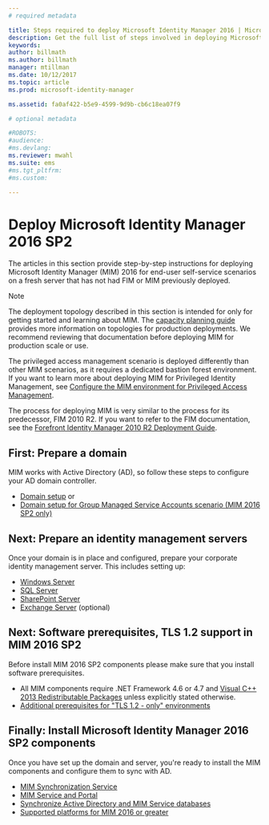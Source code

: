 ```yaml
---
# required metadata

title: Steps required to deploy Microsoft Identity Manager 2016 | Microsoft Docs
description: Get the full list of steps involved in deploying Microsoft Identity Manager 2016, from preparing the environment to configuring the portals.
keywords:
author: billmath
ms.author: billmath
manager: mtillman
ms.date: 10/12/2017
ms.topic: article
ms.prod: microsoft-identity-manager

ms.assetid: fa0af422-b5e9-4599-9d9b-cb6c18ea07f9

# optional metadata

#ROBOTS:
#audience:
#ms.devlang:
ms.reviewer: mwahl
ms.suite: ems
#ms.tgt_pltfrm:
#ms.custom:

---
```


# Deploy Microsoft Identity Manager 2016 SP2
The articles in this section provide step-by-step instructions for deploying Microsoft Identity Manager (MIM) 2016 for end-user self-service scenarios on a fresh server that has not had FIM or MIM previously deployed.

> [!NOTE]
> The deployment topology described in this section is intended for only for getting started and learning about MIM.  The [capacity planning guide](capacity-planning-guide.md) provides more information on topologies for production deployments.  We recommend reviewing that documentation before deploying MIM for production scale or use.

The privileged access management scenario is deployed differently than other MIM scenarios, as it requires a dedicated bastion forest environment.  If you want to learn more about deploying MIM for Privileged Identity Management, see [Configure the MIM environment for Privileged Access Management](./pam/configuring-mim-environment-for-pam.md).

The process for deploying MIM is very similar to the process for its predecessor, FIM 2010 R2. If you want to refer to the FIM documentation, see the [Forefront Identity Manager 2010 R2 Deployment Guide](https://technet.microsoft.com/library/jj134310).

## First: Prepare a domain
MIM works with Active Directory (AD), so follow these steps to configure your AD domain controller.
- [Domain setup](preparing-domain.md) or
- [Domain setup for Group Managed Service Accounts scenario (MIM 2016 SP2 only)](preparing-domain-gmsa.md)

## Next: Prepare an identity management servers
Once your domain is in place and configured, prepare your corporate identity management server. This includes setting up:
- [Windows Server](prepare-server-ws2016.md)
- [SQL Server](prepare-server-sql2016.md)
- [SharePoint Server](prepare-server-sharepoint.md)
- [Exchange Server](prepare-server-exchange.md) (optional)

## Next: Software prerequisites, TLS 1.2 support in MIM 2016 SP2
Before install MIM 2016 SP2 components please make sure that you install software prerequisites.<br/>
- All MIM components require .NET Framework 4.6 or 4.7 and [Visual C++ 2013 Redistributable Packages](https://www.microsoft.com/en-us/download/details.aspx?id=40784) unless explicitly stated otherwise.<br/>
- [Additional prerequisites for "TLS 1.2 - only" environments]()

## Finally: Install Microsoft Identity Manager 2016 SP2 components
Once you have set up the domain and server, you're ready to install the MIM components and configure them to sync with AD.
- [MIM Synchronization Service](install-mim-sync.md)
- [MIM Service and Portal](install-mim-service-portal.md)
- [Synchronize Active Directory and MIM Service databases](install-mim-sync-ad-service.md)
- [Supported platforms for MIM 2016 or greater](microsoft-identity-manager-2016-supported-platforms.md)

